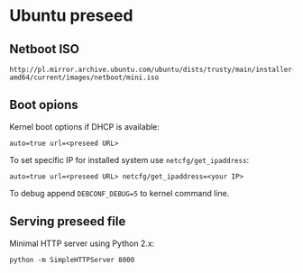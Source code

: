 # Ubuntu preseed

## Netboot ISO
```
http://pl.mirror.archive.ubuntu.com/ubuntu/dists/trusty/main/installer-amd64/current/images/netboot/mini.iso
```

## Boot opions

Kernel boot options if DHCP is available:
```
auto=true url=<preseed URL>
```

To set specific IP for installed system use ``netcfg/get_ipaddress``:
```
auto=true url=<preseed URL> netcfg/get_ipaddress=<your IP>
```

To debug append ``DEBCONF_DEBUG=5`` to kernel command line.

## Serving preseed file

Minimal HTTP server using Python 2.x:
```
python -m SimpleHTTPServer 8000
```
